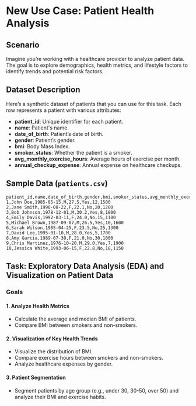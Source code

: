 # New Use Case: Patient Health Analysis

## Scenario
Imagine you’re working with a healthcare provider to analyze patient data. The goal is to explore demographics, health metrics, and lifestyle factors to identify trends and potential risk factors.

## Dataset Description
Here’s a synthetic dataset of patients that you can use for this task. Each row represents a patient with various attributes:

- **patient_id**: Unique identifier for each patient.
- **name**: Patient's name.
- **date_of_birth**: Patient’s date of birth.
- **gender**: Patient’s gender.
- **bmi**: Body Mass Index.
- **smoker_status**: Whether the patient is a smoker.
- **avg_monthly_exercise_hours**: Average hours of exercise per month.
- **annual_checkup_expense**: Annual expense on healthcare checkups.

## Sample Data (`patients.csv`)

```csv
patient_id,name,date_of_birth,gender,bmi,smoker_status,avg_monthly_exercise_hours,annual_checkup_expense
1,John Doe,1985-05-15,M,27.5,Yes,12,1500
2,Jane Smith,1990-08-22,F,22.1,No,20,1200
3,Bob Johnson,1978-12-01,M,30.2,Yes,8,1800
4,Emily Davis,1992-03-11,F,24.0,No,15,1100
5,Michael Brown,1987-09-07,M,26.5,Yes,10,1600
6,Sarah Wilson,1985-04-25,F,23.5,No,25,1300
7,David Lee,1995-01-10,M,28.0,Yes,5,1700
8,Amy Garcia,1989-07-30,F,21.0,No,30,1000
9,Chris Martinez,1976-10-20,M,29.0,Yes,7,1900
10,Jessica White,1993-06-15,F,22.8,No,18,1150
```

## Task: Exploratory Data Analysis (EDA) and Visualization on Patient Data

### Goals

#### 1. Analyze Health Metrics
- Calculate the average and median BMI of patients.
- Compare BMI between smokers and non-smokers.

#### 2. Visualization of Key Health Trends
- Visualize the distribution of BMI.
- Compare exercise hours between smokers and non-smokers.
- Analyze healthcare expenses by gender.

#### 3. Patient Segmentation
- Segment patients by age group (e.g., under 30, 30-50, over 50) and analyze their BMI and exercise habits.


